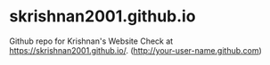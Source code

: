 skrishnan2001.github.io
======================

Github repo for Krishnan's Website
Check at  https://skrishnan2001.github.io/. (http://your-user-name.github.com)

